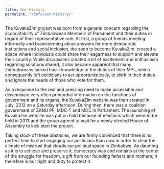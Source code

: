```yaml
---
title: Our History
permalink: "/info/our-history/"
---
```


The KuvakaZim project was born from a general concern regarding the accountability of Zimbabwean Members of Parliament and their duties in regard of their representative role. At first, a group of friends meeting informally and brainstorming about answers for more democratic institutions and social inclusion, the soon to become KuvakaZim, created a space where individuals could share their eagerness to support and elevate their country. While discussions created a lot of excitement and enthusiasm regarding solutions shared, it also became apparent that  many Zimbabweans lacked basic knowledge of the duties of their MPs, which consequently left politicians to act opportunistically, to shirk in their duties and ignore the needs of those who vote for them. 

As a response to the real and pressing need to make accessible and disseminate very often primordial information on the functions of government and its organs, the KuvakaZim website was then created in July, 2012 on a Saturday afternoon. During then, there was a coalition government of ZANU PF, MDC-T and MDC in Parliament.  The launching of KuvakaZim website was put on hold because of elections which were to be held in 2013 and the group agreed to wait for a newly elected House of Assembly to kick start the project.

Taking stock of these obstacles, we are firmly convinced that there is no perfect time to start engaging our politicians than now in order to clear the climate of mistrust that clouds our political space in Zimbabwe. As daunting as it is to achieve and preserve it, democracy was and remains at the center of the struggle for freedom, a gift from our founding fathers and mothers; it therefore is our right and duty to protect it.
